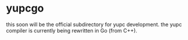 # yupcgo

this soon will be the official subdirectory for yupc development.
the yupc compiler is currently being rewritten in Go (from C++).

